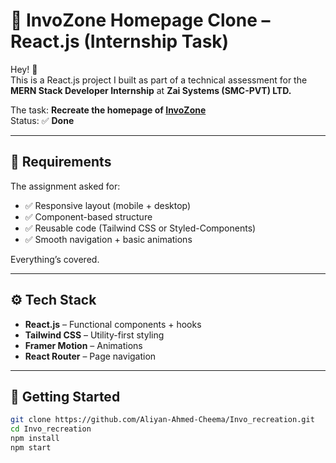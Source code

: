 # 🧩 InvoZone Homepage Clone – React.js (Internship Task)

Hey! 👋  
This is a React.js project I built as part of a technical assessment for the **MERN Stack Developer Internship** at **Zai Systems (SMC-PVT) LTD.**

The task: **Recreate the homepage of [InvoZone](https://invozone.com)**  
Status: ✅ **Done**

---

## 📌 Requirements

The assignment asked for:

- ✅ Responsive layout (mobile + desktop)
- ✅ Component-based structure
- ✅ Reusable code (Tailwind CSS or Styled-Components)
- ✅ Smooth navigation + basic animations

Everything’s covered.

---

## ⚙️ Tech Stack

- **React.js** – Functional components + hooks  
- **Tailwind CSS** – Utility-first styling  
- **Framer Motion** – Animations  
- **React Router** – Page navigation  

---

## 🚀 Getting Started

```bash
git clone https://github.com/Aliyan-Ahmed-Cheema/Invo_recreation.git
cd Invo_recreation
npm install
npm start

